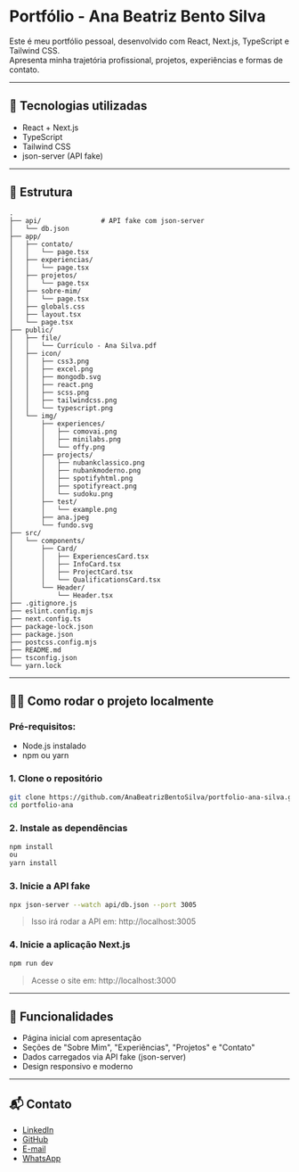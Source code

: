 # Portfólio - Ana Beatriz Bento Silva

Este é meu portfólio pessoal, desenvolvido com React, Next.js, TypeScript e Tailwind CSS.  
Apresenta minha trajetória profissional, projetos, experiências e formas de contato.

---

## 🚀 Tecnologias utilizadas

- React + Next.js
- TypeScript
- Tailwind CSS
- json-server (API fake)

---

## 📁 Estrutura

```
.
├── api/               # API fake com json-server
│   └── db.json
├── app/
│   ├── contato/
│   │   └── page.tsx
│   ├── experiencias/
│   │   └── page.tsx
│   ├── projetos/
│   │   └── page.tsx
│   ├── sobre-mim/
│   │   └── page.tsx
│   ├── globals.css
│   ├── layout.tsx
│   └── page.tsx
├── public/
│   ├── file/
│   │   └── Currículo - Ana Silva.pdf
│   ├── icon/
│   │   ├── css3.png
│   │   ├── excel.png
│   │   ├── mongodb.svg
│   │   ├── react.png
│   │   ├── scss.png
│   │   ├── tailwindcss.png
│   │   └── typescript.png
│   └── img/
│       ├── experiences/
│       │   ├── comovai.png
│       │   ├── minilabs.png
│       │   └── offy.png
│       ├── projects/
│       │   ├── nubankclassico.png
│       │   ├── nubankmoderno.png
│       │   ├── spotifyhtml.png
│       │   ├── spotifyreact.png
│       │   └── sudoku.png
│       ├── test/
│       │   └── example.png
│       ├── ana.jpeg
│       └── fundo.svg
├── src/
│   └── components/
│       ├── Card/
│       │   ├── ExperiencesCard.tsx
│       │   ├── InfoCard.tsx
│       │   ├── ProjectCard.tsx
│       │   └── QualificationsCard.tsx
│       └── Header/
│           └── Header.tsx
├── .gitignore.js
├── eslint.config.mjs
├── next.config.ts
├── package-lock.json
├── package.json
├── postcss.config.mjs
├── README.md
├── tsconfig.json
└── yarn.lock
```

---

## 🧑‍💻 Como rodar o projeto localmente

### Pré-requisitos:

- Node.js instalado
- npm ou yarn

### 1. Clone o repositório

```bash
git clone https://github.com/AnaBeatrizBentoSilva/portfolio-ana-silva.git
cd portfolio-ana
```

### 2. Instale as dependências

```bash
npm install
ou
yarn install
```

### 3. Inicie a API fake

```bash
npx json-server --watch api/db.json --port 3005
```

> Isso irá rodar a API em: http://localhost:3005

### 4. Inicie a aplicação Next.js

```bash
npm run dev
```

> Acesse o site em: http://localhost:3000

---

## 🧾 Funcionalidades

- Página inicial com apresentação
- Seções de "Sobre Mim", "Experiências", "Projetos" e "Contato"
- Dados carregados via API fake (json-server)
- Design responsivo e moderno

---

## 📬 Contato

- [LinkedIn](https://www.linkedin.com/in/anabbsilva)
- [GitHub](https://github.com/AnaBeatrizBentoSilva)
- [E-mail](mailto:anabento3807@gmail.com)
- [WhatsApp](https://wa.me/5511989949992)
